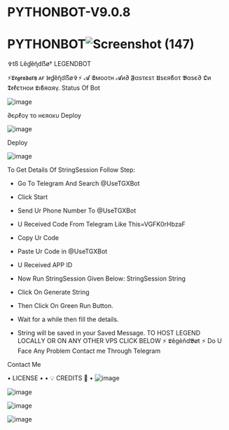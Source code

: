 # PYTHONBOT-V9.0.8
# PYTHONBOT![Screenshot (147)](https://user-images.githubusercontent.com/87700009/131514124-3c286d08-2655-48b8-9243-f6aa5fb2da33.png)

✞︎tß Lêɠêɳ̃dẞø†
LEGENDBOT

    

    

  

⚡𝕷𝖊𝖌𝖊𝖓𝖉𝖆𝖗𝖞 ᴀғ 𝖑𝖊ɠêɳ̃dẞø✞︎⚡
𝓐 𝕾мοοτн 𝓐и∂ 𝕱αѕτєѕτ 𝖀sєяϐοτ 𝕭αѕє∂ 𝕺и 𝕿𝖊ℓєτнοи 𝕷ιϐяαяγ.
Status Of Bot





![image](https://user-images.githubusercontent.com/87700009/133559569-7916552c-7481-44ee-8f28-b57f88e5df4e.png)

∂єρℓογ το нєяοκυ
Deploy

![image](https://user-images.githubusercontent.com/87700009/133559778-67ddced2-5e95-42df-855b-25037237c7a5.png)



Deploy

![image](https://user-images.githubusercontent.com/87700009/133559713-a23363e5-f068-4146-8f06-6b20dad97793.png)



To Get Details Of StringSession Follow Step:
- Go To Telegram And Search @UseTGXBot
- Click Start
- Send Ur Phone Number To @UseTGXBot
- U Received Code From Telegram Like This=VGFK0rHbzaF
- Copy Ur Code
- Paste Ur Code in @UseTGXBot
- U Received APP ID
- Now Run StringSession Given Below:
StringSession
String

- Click On Generate String
- Then Click On Green Run Button.
- Wait for a while then fill the details.
- String will be saved in your Saved Message.
TO HOST LEGEND LOCALLY OR ON ANY OTHER VPS CLICK BELOW
⚡ 𝕷êgèñd𝕭øt ⚡
Do U Face Any Problem Contact me Through Telegram




Contact Me

• LICENSE •
• 💡 CREDITS 💞 •
![image](https://user-images.githubusercontent.com/87700009/133560871-e318f78b-16e7-4fe5-ad57-f1661b99f576.png)



![image](https://user-images.githubusercontent.com/87700009/133560891-ca9899ed-d95c-4050-b50a-af67790020f5.png)



![image](https://user-images.githubusercontent.com/87700009/133560924-ac05edc1-43b8-4aa3-ab56-36661d5d5b5d.png)

![image](https://user-images.githubusercontent.com/87700009/133560910-6117ba9e-9165-4fd1-8fb2-4d1ecca3c20e.png)



